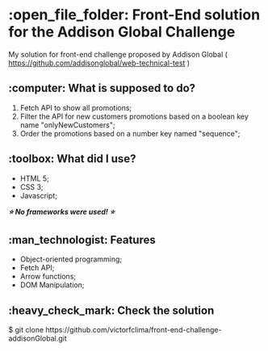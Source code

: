 <h1>:open_file_folder: Front-End solution for the Addison Global Challenge</h1>

My solution for front-end challenge proposed by Addison Global ( https://github.com/addisonglobal/web-technical-test )

<h2>:computer: What is supposed to do?</h2>
<ol>
<li>Fetch API to show all promotions;</li>
<li>Filter the API for new customers promotions based on a boolean key name "onlyNewCustomers";</li>
<li>Order the promotions based on a number key named "sequence";</li>
</ol>

<h2>:toolbox: What did I use?</h2>
<ul>
<li>HTML 5;</li>
<li>CSS 3;</li>
<li>Javascript;</li>
</ul>

<strong><em>:star: No frameworks were used! :star:</em></strong>

<h2>:man_technologist: Features</h2>
<ul>
<li>Object-oriented programming;</li>
<li>Fetch API;</li>
<li>Arrow functions;</li>
<li>DOM Manipulation;</li>
</ul>

<h2>:heavy_check_mark: Check the solution</h2>
$ git clone https://github.com/victorfclima/front-end-challenge-addisonGlobal.git
